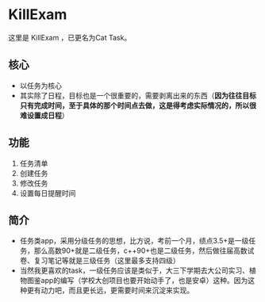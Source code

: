 KillExam
========
这里是 KillExam ，已更名为Cat Task。


核心
---
- 以任务为核心
- 其实除了日程，目标也是一个很重要的，需要剥离出来的东西（**因为往往目标只有完成时间，至于具体的那个时间点去做，这是得考虑实际情况的，所以很难设置成日程**）


功能
----
1. 任务清单
2. 创建任务
3. 修改任务
4. 设置每日提醒时间

简介
----
- 任务类app，采用分级任务的思想，比方说，考前一个月，绩点3.5+是一级任务，那么高数90+就是二级任务，c++90+也是二级任务，然后做往届高数试卷、复习笔记等就是三级任务（这里最多支持四级）
- 当然我更喜欢的task，一级任务应该是类似于，大三下学期去大公司实习、植物图鉴app的编写（学校大创项目也要开始动手了，也是安卓）这种。因为这种更有动力吧，而且更长远，更需要时间来沉淀来实现。
